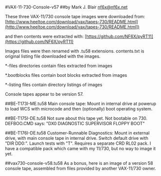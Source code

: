 #VAX-11-730-Console-v57
##by Mark J. Blair <nf6x@nf6x.net>

These three VAX-11/730 console tape images were downloaded from:
    [http://www.heeltoe.com/download/vax/tapes-730/README.html](http://www.heeltoe.com/download/vax/tapes-730/README.html])

and then contents were extracted with:
    [https://github.com/NF6X/pyRT11](https://github.com/NF6X/pyRT11)
    
Images files were then renamed with .tu58 extensions. contents.txt is
original listing file downloaded with the images.

*-files directories contain files extracted from images

*.bootblocks files contain boot blocks extracted from images

*-listing files contain directory listings of images

Console tapes appear to be version 57.

##BE-T173I-ME.tu58
    Main console tape:
    Mount in internal drive at powerup to load WCS with microcode and
    then (optionally) boot operating system.

##BE-T175I-DE.tu58
    Not sure about this tape yet. Not bootable on 730.
    DEFBOO.CMD says: "DX0 DIAGNOSTIC SUPERVISOR FLOPPY BOOT"

##BE-T176I-DE.tu58
    Customer-Runnable Diagnostics:
    Mount in external drive, with main console tape in internal drive.
    Switch default drive with "DIR DD0:".
    Launch tests with "T".
    Requires a separate CRD RL02 pack.
    I have a compatible pack which came with my 11/730, but no way to
    image it yet.

##vax730-console-v58.tu58
    As a bonus, here is an image of a version 58 console tape, assembled
    from files provided by another VAX-11/730 owner.

